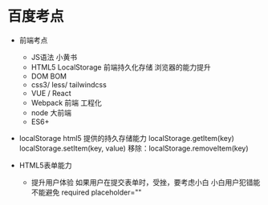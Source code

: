 # 百度考点

- 前端考点
    - JS语法
        小黄书
    - HTML5
        LocalStorage 前端持久化存储
        浏览器的能力提升
    - DOM BOM
    - css3/ less/ tailwindcss
    - VUE / React
    - Webpack 前端 工程化
    - node 大前端 
    - ES6+

- localStorage
    html5 提供的持久存储能力
    localStorage.getItem(key)
    localStorage.setItem(key, value)
    移除：localStorage.removeItem(key)

- HTML5表单能力
    - 提升用户体验
        如果用户在提交表单时，受挫，要考虑小白
        小白用户犯错能不能避免
        required
        placeholder=""